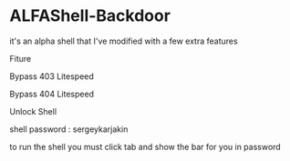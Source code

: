# ALFAShell-Backdoor
it's an alpha shell that I've modified with a few extra features


Fiture 

Bypass 403 Litespeed

Bypass 404 Litespeed

Unlock Shell

shell password : sergeykarjakin

to run the shell you must click tab and show the bar for you in password
